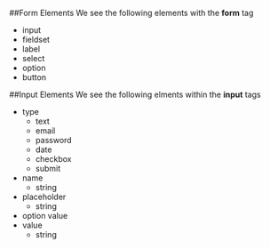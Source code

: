 ##Form Elements
We see the following elements with the **form** tag

* input
* fieldset
* label
* select
* option
* button


##Input Elements
We see the following elments within the **input** tags 

* type
	* text
	* email
	* password
	* date
	* checkbox
	* submit
* name 
	* string
* placeholder
	* string
* option value
* value
	* string